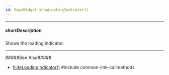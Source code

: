 ```yaml
---
id: BaseWidget.showLoadingIndicator()
---
```

---
##### shortDescription
Shows the loading indicator.

---
#####See Also#####
- [hideLoadingIndicator()](/api-reference/20%20Data%20Visualization%20Widgets/BaseWidget/3%20Methods/hideLoadingIndicator().md '{basewidgetpath}/Methods#hideLoadingIndicator')
#include common-link-callmethods
